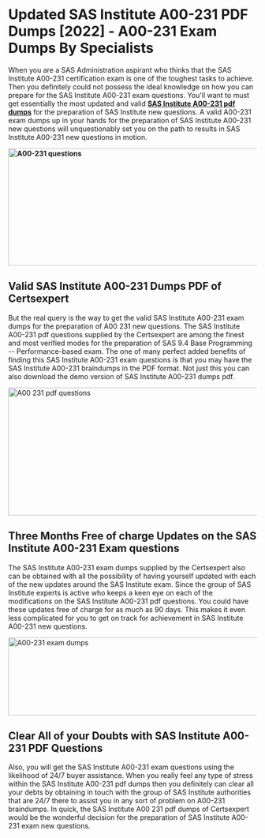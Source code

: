 <h1><strong>Updated SAS Institute A00-231 PDF Dumps [2022] - A00-231 Exam Dumps By Specialists&nbsp;</strong></h1>
<p><span style="font-weight: 400;">When you are a SAS Administration aspirant who thinks that the SAS Institute A00-231 certification exam is one of the toughest tasks to achieve. Then you definitely could not possess the ideal knowledge on how you can prepare for the SAS Institute A00-231 exam questions. You'll want to must get essentially the most updated and valid <strong><a href="https://www.certsexpert.com/A00-231-pdf-questions.html">SAS Institute A00-231 pdf dumps</a></strong> for the preparation of SAS Institute new questions. A valid  A00-231 exam dumps up in your hands for the preparation of SAS Institute A00-231 new questions will unquestionably set you on the path to results in SAS Institute A00-231 new questions in motion.</span></p>
<p><span style="font-weight: 400;"><strong><img style="display: block; margin-left: auto; margin-right: auto;" src="https://i.ibb.co/QXh983F/73475278-2429792180625311-4586132736837681152-n.jpg" alt="A00-231 questions" width="632" height="238" /></strong></span></p>
<h2><strong>Valid SAS Institute A00-231 Dumps PDF of Certsexpert</strong></h2>
<p><span style="font-weight: 400;">But the real query is the way to get the valid SAS Institute A00-231 exam dumps for the preparation of A00 231 new questions. The SAS Institute A00-231 pdf questions supplied by the Certsexpert are among the finest and most verified modes for the preparation of SAS 9.4 Base Programming -- Performance-based exam. The one of many perfect added benefits of finding this SAS Institute A00-231 exam questions is that you may have the SAS Institute A00-231 braindumps in the PDF format. Not just this you can also download the demo version of SAS Institute A00-231 dumps pdf.</span></p>
<p><span style="font-weight: 400;"><img style="display: block; margin-left: auto; margin-right: auto;" src="https://i.ibb.co/Jd8hN2L/76714008-3182067705200142-8735104740007870464-n.jpg" alt="A00 231 pdf questions" width="701" height="259" /></span></p>
<h2><strong>Three Months Free of charge Updates on the SAS Institute A00-231 Exam questions</strong></h2>
<p><span style="font-weight: 400;">The SAS Institute A00-231 exam dumps supplied by the Certsexpert also can be obtained with all the possibility of having yourself updated with each of the new updates around the SAS Institute exam. Since the group of SAS Institute experts is active who keeps a keen eye on each of the modifications on the SAS Institute A00-231 pdf questions. You could have these updates free of charge for as much as 90 days. This makes it even less complicated for you to get on track for achievement in SAS Institute A00-231 new questions.</span></p>
<p><span style="font-weight: 400;"><a href="https://www.certsexpert.com/A00-231-pdf-questions.html"><img style="display: block; margin-left: auto; margin-right: auto;" src="https://i.ibb.co/TMnKrkJ/75398236-424489711531572-5064688549987614720-n.jpg" alt="A00-231 exam dumps" width="714" height="158" /></a></span></p>
<h2><strong>Clear All of your Doubts with SAS Institute A00-231 PDF Questions</strong></h2>
<p>Also, you will get the SAS Institute A00-231 exam questions using the likelihood of 24/7 buyer assistance. When you really feel any type of stress within the SAS Institute A00-231 pdf dumps then you definitely can clear all your debts by obtaining in touch with the group of SAS Institute authorities that are 24/7 there to assist you in any sort of problem on  A00-231 braindumps. In quick, the SAS Institute A00 231 pdf dumps of Certsexpert would be the wonderful decision for the preparation of SAS Institute A00-231 exam new questions.</p>
